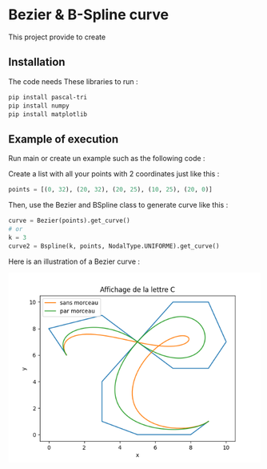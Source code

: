 # Bezier & B-Spline curve

This project provide to create 

## Installation

The code needs These libraries to run :

```bash
pip install pascal-tri
pip install numpy
pip install matplotlib
```

## Example of execution

Run main or create un example such as the following code :

Create a list with all your points with 2 coordinates just like this :

```python
points = [(0, 32), (20, 32), (20, 25), (10, 25), (20, 0)]
```

Then, use the Bezier and BSpline class to generate curve like this : 

```python
curve = Bezier(points).get_curve()
# or 
k = 3
curve2 = Bspline(k, points, NodalType.UNIFORME).get_curve()
```

Here is an illustration of a Bezier curve :

![Bezier curve](/assets/beziers/lettre_c_sans_m_2.png)